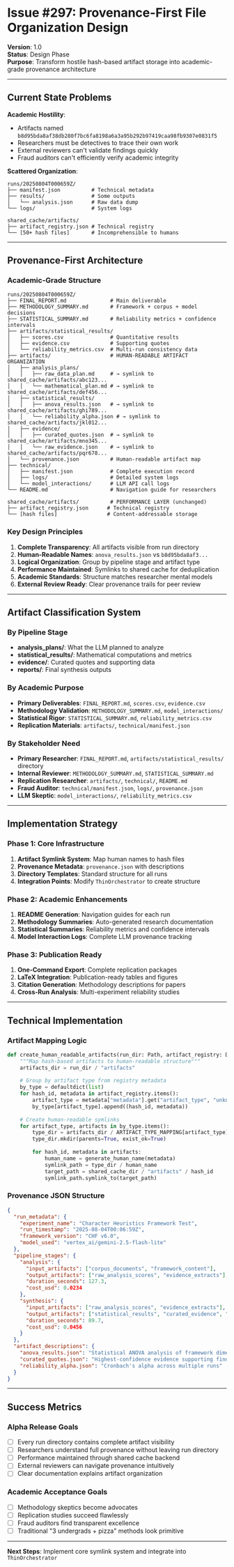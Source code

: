 # Issue #297: Provenance-First File Organization Design

**Version**: 1.0  
**Status**: Design Phase  
**Purpose**: Transform hostile hash-based artifact storage into academic-grade provenance architecture

---

## Current State Problems

**Academic Hostility**:
- Artifacts named `b8d95bda8af38db280f7bc6fa8198a6a3a95b292b97419caa98fb9307e0831f5`
- Researchers must be detectives to trace their own work
- External reviewers can't validate findings quickly
- Fraud auditors can't efficiently verify academic integrity

**Scattered Organization**:
```
runs/20250804T000659Z/
├── manifest.json          # Technical metadata
├── results/               # Some outputs
│   └── analysis.json      # Raw data dump
└── logs/                  # System logs

shared_cache/artifacts/
├── artifact_registry.json # Technical registry  
└── [50+ hash files]       # Incomprehensible to humans
```

---

## Provenance-First Architecture

### Academic-Grade Structure

```
runs/20250804T000659Z/
├── FINAL_REPORT.md              # Main deliverable
├── METHODOLOGY_SUMMARY.md       # Framework + corpus + model decisions
├── STATISTICAL_SUMMARY.md       # Reliability metrics + confidence intervals
├── artifacts/statistical_results/
│   ├── scores.csv               # Quantitative results  
│   ├── evidence.csv             # Supporting quotes
│   └── reliability_metrics.csv  # Multi-run consistency data
├── artifacts/                   # HUMAN-READABLE ARTIFACT ORGANIZATION
│   ├── analysis_plans/
│   │   ├── raw_data_plan.md     # → symlink to shared_cache/artifacts/abc123...
│   │   └── mathematical_plan.md # → symlink to shared_cache/artifacts/def456...
│   ├── statistical_results/
│   │   ├── anova_results.json   # → symlink to shared_cache/artifacts/ghi789...
│   │   └── reliability_alpha.json # → symlink to shared_cache/artifacts/jkl012...
│   ├── evidence/
│   │   ├── curated_quotes.json  # → symlink to shared_cache/artifacts/mno345...
│   │   └── raw_evidence.json    # → symlink to shared_cache/artifacts/pqr678...
│   └── provenance.json          # Human-readable artifact map
├── technical/
│   ├── manifest.json            # Complete execution record
│   ├── logs/                    # Detailed system logs
│   └── model_interactions/      # LLM API call logs
└── README.md                    # Navigation guide for researchers

shared_cache/artifacts/          # PERFORMANCE LAYER (unchanged)
├── artifact_registry.json      # Technical registry
└── [hash files]                # Content-addressable storage
```

### Key Design Principles

1. **Complete Transparency**: All artifacts visible from run directory
2. **Human-Readable Names**: `anova_results.json` vs `b8d95bda8af3...`
3. **Logical Organization**: Group by pipeline stage and artifact type
4. **Performance Maintained**: Symlinks to shared cache for deduplication
5. **Academic Standards**: Structure matches researcher mental models
6. **External Review Ready**: Clear provenance trails for peer review

---

## Artifact Classification System

### By Pipeline Stage
- **analysis_plans/**: What the LLM planned to analyze
- **statistical_results/**: Mathematical computations and metrics
- **evidence/**: Curated quotes and supporting data
- **reports/**: Final synthesis outputs

### By Academic Purpose
- **Primary Deliverables**: `FINAL_REPORT.md`, `scores.csv`, `evidence.csv`
- **Methodology Validation**: `METHODOLOGY_SUMMARY.md`, `model_interactions/`
- **Statistical Rigor**: `STATISTICAL_SUMMARY.md`, `reliability_metrics.csv`
- **Replication Materials**: `artifacts/`, `technical/manifest.json`

### By Stakeholder Need
- **Primary Researcher**: `FINAL_REPORT.md`, `artifacts/statistical_results/` directory
- **Internal Reviewer**: `METHODOLOGY_SUMMARY.md`, `STATISTICAL_SUMMARY.md`
- **Replication Researcher**: `artifacts/`, `technical/`, `README.md`
- **Fraud Auditor**: `technical/manifest.json`, `logs/`, `provenance.json`
- **LLM Skeptic**: `model_interactions/`, `reliability_metrics.csv`

---

## Implementation Strategy

### Phase 1: Core Infrastructure
1. **Artifact Symlink System**: Map human names to hash files
2. **Provenance Metadata**: `provenance.json` with descriptions
3. **Directory Templates**: Standard structure for all runs
4. **Integration Points**: Modify `ThinOrchestrator` to create structure

### Phase 2: Academic Enhancements  
1. **README Generation**: Navigation guides for each run
2. **Methodology Summaries**: Auto-generated research documentation
3. **Statistical Summaries**: Reliability metrics and confidence intervals
4. **Model Interaction Logs**: Complete LLM provenance tracking

### Phase 3: Publication Ready
1. **One-Command Export**: Complete replication packages
2. **LaTeX Integration**: Publication-ready tables and figures
3. **Citation Generation**: Methodology descriptions for papers
4. **Cross-Run Analysis**: Multi-experiment reliability studies

---

## Technical Implementation

### Artifact Mapping Logic
```python
def create_human_readable_artifacts(run_dir: Path, artifact_registry: Dict):
    """Map hash-based artifacts to human-readable structure"""
    artifacts_dir = run_dir / "artifacts"
    
    # Group by artifact type from registry metadata
    by_type = defaultdict(list)
    for hash_id, metadata in artifact_registry.items():
        artifact_type = metadata["metadata"].get("artifact_type", "unknown")
        by_type[artifact_type].append((hash_id, metadata))
    
    # Create human-readable symlinks
    for artifact_type, artifacts in by_type.items():
        type_dir = artifacts_dir / ARTIFACT_TYPE_MAPPING[artifact_type]
        type_dir.mkdir(parents=True, exist_ok=True)
        
        for hash_id, metadata in artifacts:
            human_name = generate_human_name(metadata)
            symlink_path = type_dir / human_name
            target_path = shared_cache_dir / "artifacts" / hash_id
            symlink_path.symlink_to(target_path)
```

### Provenance JSON Structure
```json
{
  "run_metadata": {
    "experiment_name": "Character Heuristics Framework Test",
    "run_timestamp": "2025-08-04T00:06:59Z",
    "framework_version": "CHF v6.0",
    "model_used": "vertex_ai/gemini-2.5-flash-lite"
  },
  "pipeline_stages": {
    "analysis": {
      "input_artifacts": ["corpus_documents", "framework_content"],
      "output_artifacts": ["raw_analysis_scores", "evidence_extracts"],
      "duration_seconds": 127.3,
      "cost_usd": 0.0234
    },
    "synthesis": {
      "input_artifacts": ["raw_analysis_scores", "evidence_extracts"],
      "output_artifacts": ["statistical_results", "curated_evidence", "final_report"],
      "duration_seconds": 89.7,
      "cost_usd": 0.0456
    }
  },
  "artifact_descriptions": {
    "anova_results.json": "Statistical ANOVA analysis of framework dimensions",
    "curated_quotes.json": "Highest-confidence evidence supporting findings",
    "reliability_alpha.json": "Cronbach's alpha across multiple runs"
  }
}
```

---

## Success Metrics

### Alpha Release Goals
- [ ] Every run directory contains complete artifact visibility
- [ ] Researchers understand full provenance without leaving run directory  
- [ ] Performance maintained through shared cache backend
- [ ] External reviewers can navigate provenance intuitively
- [ ] Clear documentation explains artifact organization

### Academic Acceptance Goals
- [ ] Methodology skeptics become advocates
- [ ] Replication studies succeed flawlessly  
- [ ] Fraud auditors find transparent excellence
- [ ] Traditional "3 undergrads + pizza" methods look primitive

---

**Next Steps**: Implement core symlink system and integrate into `ThinOrchestrator`